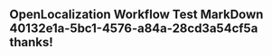 <properties
ms.topic="hero-topic"
ms.test1="hero-topic"
ms.test2="test"/>

## OpenLocalization Workflow Test MarkDown 40132e1a-5bc1-4576-a84a-28cd3a54cf5a thanks!
